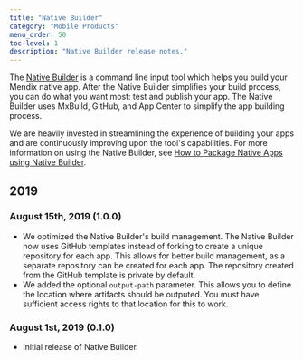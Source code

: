 ```yaml
---
title: "Native Builder"
category: "Mobile Products"
menu_order: 50
toc-level: 1
description: "Native Builder release notes."
---
```


The [Native Builder](/howto/mobile/native-builder) is a command line input tool which helps you build your Mendix native app. After the Native Builder simplifies your build process, you can do what you want most: test and publish your app. The Native Builder uses MxBuild, GitHub, and App Center to simplify the app building process. 

We are heavily invested in streamlining the experience of building your apps and are continuously improving upon the tool's capabilities. For more information on using the Native Builder, see [How to Package Native Apps using Native Builder](/howto/mobile/native-builder).

## 2019

### August 15th, 2019 (1.0.0)

* We optimized the Native Builder's build management. The Native Builder now uses GitHub templates instead of forking to create a unique repository for each app. This allows for better build management, as a separate repository can be created for each app. The repository created from the GitHub template is private by default.
* We added the optional `output-path` parameter. This allows you to define the location where artifacts should be outputed. You must have sufficient access rights to that location for this to work.

### August 1st, 2019 (0.1.0)

* Initial release of Native Builder.
